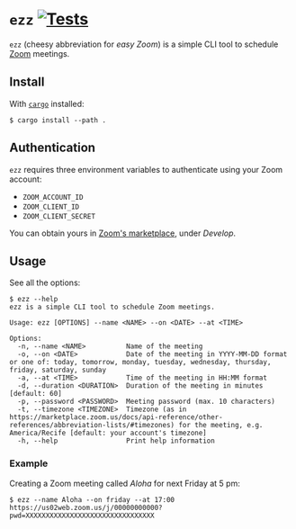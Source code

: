 # `ezz` [![Tests](https://github.com/cuducos/ezz/actions/workflows/tests.yml/badge.svg)](https://github.com/cuducos/ezz/actions/workflows/tests.yml)

`ezz` (cheesy abbreviation for _easy Zoom_) is a simple CLI tool to schedule [Zoom](https://zoom.us) meetings.

## Install

With [`cargo`](https://www.rust-lang.org/) installed:

```console
$ cargo install --path .
```

## Authentication

`ezz` requires three environment variables to authenticate using your Zoom account:

* `ZOOM_ACCOUNT_ID`
* `ZOOM_CLIENT_ID`
* `ZOOM_CLIENT_SECRET`

You can obtain yours in [Zoom's marketplace](https://marketplace.zoom.us/), under _Develop_.

## Usage

See all the options:

```console
$ ezz --help
ezz is a simple CLI tool to schedule Zoom meetings.

Usage: ezz [OPTIONS] --name <NAME> --on <DATE> --at <TIME>

Options:
  -n, --name <NAME>          Name of the meeting
  -o, --on <DATE>            Date of the meeting in YYYY-MM-DD format or one of: today, tomorrow, monday, tuesday, wednesday, thursday, friday, saturday, sunday
  -a, --at <TIME>            Time of the meeting in HH:MM format
  -d, --duration <DURATION>  Duration of the meeting in minutes [default: 60]
  -p, --password <PASSWORD>  Meeting password (max. 10 characters)
  -t, --timezone <TIMEZONE>  Timezone (as in https://marketplace.zoom.us/docs/api-reference/other-references/abbreviation-lists/#timezones) for the meeting, e.g. America/Recife [default: your account's timezone]
  -h, --help                 Print help information
```

### Example

Creating a Zoom meeting called _Aloha_ for next Friday at 5 pm:

```console
$ ezz --name Aloha --on friday --at 17:00
https://us02web.zoom.us/j/00000000000?pwd=XXXXXXXXXXXXXXXXXXXXXXXXXXXXXXXX
```
